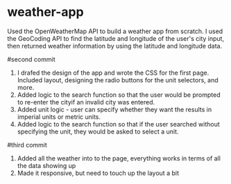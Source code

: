 # weather-app

Used the OpenWeatherMap API to build a weather app from scratch. I used the GeoCoding API to find the latitude and longitude of the user's city input, then returned weather information by using the latitude and longitude data.

#second commit
1. I drafed the design of the app and wrote the CSS for the first page. Included layout, designing the radio buttons for the unit selectors, and more.
2. Added logic to the search function so that the user would be prompted to re-enter the cityif an invalid city was entered.
3. Added unit logic - user can specify whether they want the results in imperial units or metric units.
4. Added logic to the search function so that if the user searched without specifying the unit, they would be asked to select a unit.

#third commit
1. Added all the weather into to the page, everything works in terms of all the data showing up
2. Made it responsive, but need to touch up the layout a bit